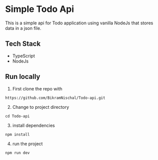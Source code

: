 
# Simple Todo Api

This is a simple api for Todo application using vanilla NodeJs that stores data in a json file.

## Tech Stack
- TypeScript
- NodeJs

## Run locally

1. First clone the repo with

```
https://github.com/BikramNischal/Todo-api.git
```

2. Change to project directory
```
cd Todo-api
```

3. install dependencies
```
npm install 
```

4. run the project
```
npm run dev
```
